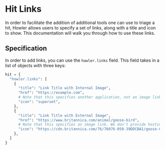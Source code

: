 # Hit Links

In order to facilitate the addition of additional tools one can use to triage a hit, Howler allows users to specify a set of links, along with a title and icon to show. This documentation will walk you through how to use these links.

## Specification

In order to add links, you can use the `howler.links` field. This field takes in a list of objects with three keys:

```python
hit = {
  "howler.links": [
    {
      "title": "Link Title with Internal Image",
      "href": "https://example.com",
      # Note that this specifies another application, not an image link
      "icon": "superset",
    },
    {
      "title": "Link Title with External Image",
      "href": "https://www.britannica.com/animal/goose-bird",
      # Note that this specifies an image link. We don't provide hosting, so you'll need to host it somewhere else!
      "icon": "https://cdn.britannica.com/76/76076-050-39DDCBA1/goose-Canada-North-America.jpg",
    },
  ]
}
```

